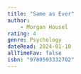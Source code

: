 ```yaml
---
title: "Same as Ever"
author: 
    - Morgan Housel
rating: 4
genre: Psychology
dateRead: 2024-01-10
allTimeFav: false
isbn: "9780593332702"
---
```

